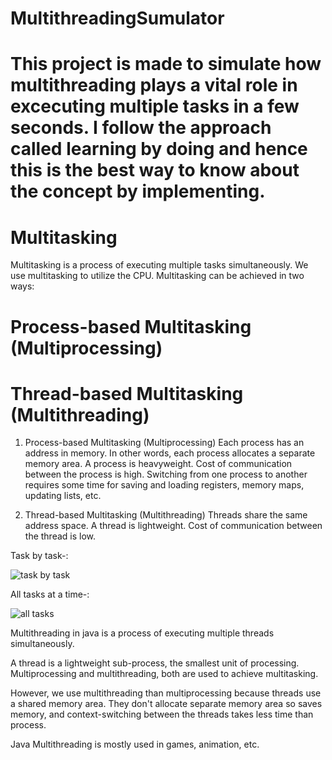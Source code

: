 # MultithreadingSumulator

# This project is made to simulate how multithreading plays a vital role in excecuting multiple tasks in a few seconds. I follow the approach called learning by doing and hence this is the best way to know about the concept by implementing.

# Multitasking
Multitasking is a process of executing multiple tasks simultaneously. We use multitasking to utilize the CPU. Multitasking can be achieved in two ways:

# Process-based Multitasking (Multiprocessing)
# Thread-based Multitasking (Multithreading)

1) Process-based Multitasking (Multiprocessing)
      Each process has an address in memory. In other words, each process allocates a separate memory area.
      A process is heavyweight.
      Cost of communication between the process is high.
      Switching from one process to another requires some time for saving and loading registers, memory maps, updating lists, etc.
      
2) Thread-based Multitasking (Multithreading)
      Threads share the same address space.
      A thread is lightweight.
      Cost of communication between the thread is low.

Task by task-:



![task by task](https://user-images.githubusercontent.com/89409457/183330719-0d41ac26-310c-4327-9d9e-17992c5c014b.gif)

All tasks at a time-:


![all tasks](https://user-images.githubusercontent.com/89409457/183330799-407b0459-f627-4098-802c-66c5e8da2e3e.gif)

Multithreading in java is a process of executing multiple threads simultaneously.

A thread is a lightweight sub-process, the smallest unit of processing. Multiprocessing and multithreading, both are used to achieve multitasking.

However, we use multithreading than multiprocessing because threads use a shared memory area. They don't allocate separate memory area so saves memory, and context-switching between the threads takes less time than process.

Java Multithreading is mostly used in games, animation, etc.
